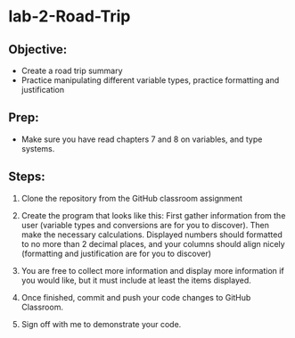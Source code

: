 # lab-2-Road-Trip
## Objective:

- Create a road trip summary
- Practice manipulating different variable types, practice formatting and justification

## Prep:

- Make sure you have read chapters 7 and 8 on variables, and type systems. 

## Steps:

1. Clone the repository from the GitHub classroom assignment
2. Create the program that looks like this: First gather information from the user (variable types and conversions are for you to discover). Then make the necessary calculations. Displayed numbers should formatted to no more than 2 decimal places, and your columns should align nicely (formatting and justification are for you to discover)

3. You are free to collect more information and display more information if you would like, but it must include at least the items displayed. 

4. Once finished, commit and push your code changes to GitHub Classroom.

5. Sign off with me to demonstrate your code.
